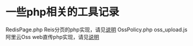 # 一些php相关的工具记录
RedisPage.php Reis分页的php实现，请见[说明](http://www.cnblogs.com/xdao/p/redis_page.html)
OssPolicy.php oss_upload.js  阿里云Oss web直传php实现，请见[说明](http://www.cnblogs.com/xdao/p/php_ossupload.html)
